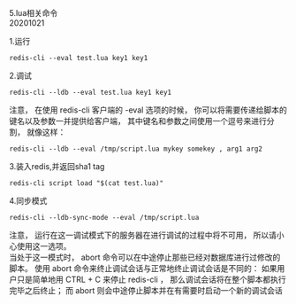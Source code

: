 5.lua相关命令  
20201021

1.运行  
```
redis-cli --eval test.lua key1 key1
```

2.调试 
``` 
redis-cli --ldb --eval test.lua key1 key1
```
注意， 在使用 redis-cli 客户端的 -eval 选项的时候， 你可以将需要传递给脚本的键名以及参数一并提供给客户端， 其中键名和参数之间使用一个逗号来进行分割， 就像这样：
```
redis-cli --ldb --eval /tmp/script.lua mykey somekey , arg1 arg2
```
  
3.装入redis,并返回sha1 tag  
```
redis-cli script load "$(cat test.lua)"
```

4.同步模式  
```
redis-cli --ldb-sync-mode --eval /tmp/script.lua
```
注意， 运行在这一调试模式下的服务器在进行调试的过程中将不可用， 所以请小心使用这一选项。   
当处于这一模式时， abort 命令可以在中途停止那些已经对数据库进行过修改的脚本。 使用 abort 命令来终止调试会话与正常地终止调试会话是不同的： 如果用户只是简单地用 CTRL + C 来停止 redis-cli ， 那么调试会话将在整个脚本都执行完毕之后终止； 而 abort 则会中途停止脚本并在有需要时启动一个新的调试会话